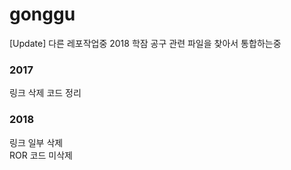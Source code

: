 gonggu
===

[Update] 다른 레포작업중 2018 학잠 공구 관련 파일을 찾아서 통합하는중   

### 2017
링크 삭제 코드 정리  

### 2018
링크 일부 삭제  
ROR 코드 미삭제  
